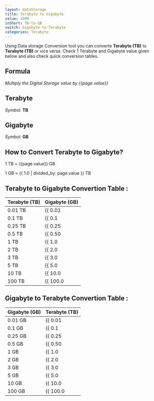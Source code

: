 ```yaml
---
layout: dataStorage
title: Terabyte to Gigabyte
value: 1000
inShort: TB-to-GB
switch: Gigabyte-to-Terabyte
categories: Terabyte
---
```


Using Data storage Conversion tool you can converte **Terabyte (TB)** to **Terabyte (TB)** or vice versa. Check 1 Terabyte and Gigabyte value given below and also check quick conversion tables.

## Formula
*Multiply the Digital Storage value by {{page.value}}*

## Terabyte
*Symbol:* **TB**

## Gigabyte
*Symbol:* **GB**

## How to Convert Terabyte to Gigabyte?

1 TB = {{page.value}} GB

1 GB = {{ 1.0 | divided_by: page.value }} TB


## Terabyte to Gigabyte Convertion Table :

| Terabyte (TB) | Gigabyte (GB) |
| ---- | ---- |
| 0.01 TB | {{ 0.01 | times: page.value | round: 12 }} GB |
| 0.1 TB | {{ 0.1 | times: page.value | round: 12 }} GB |
| 0.25 TB | {{ 0.25 | times: page.value | round: 12 }} GB |
| 0.5 TB | {{ 0.50 | times: page.value | round: 12 }} GB |
| 1 TB | {{ 1.0 | times: page.value | round: 12 }} GB |
| 2 TB | {{ 2.0 | times: page.value | round: 12 }} GB |
| 3 TB | {{ 3.0 | times: page.value | round: 12 }} GB |
| 5 TB | {{ 5.0 | times: page.value | round: 12 }} GB |
| 10 TB | {{ 10.0 | times: page.value | round: 12 }} GB |
| 100 TB | {{ 100.0 | times: page.value | round: 12 }} GB |

## Gigabyte to Terabyte Convertion Table :

| Gigabyte (GB) | Terabyte (TB) |
| ---- | ---- |
| 0.01 GB | {{ 0.01 | divided_by: page.value | round: 12 }} TB |
| 0.1 GB | {{ 0.1 | divided_by: page.value | round: 12 }} TB |
| 0.25 GB | {{ 0.25 | divided_by: page.value | round: 12 }} TB |
| 0.5 GB | {{ 0.50 | divided_by: page.value | round: 12 }} TB |
| 1 GB | {{ 1.0 | divided_by: page.value | round: 12 }} TB |
| 2 GB | {{ 2.0 | divided_by: page.value | round: 12 }} TB |
| 3 GB | {{ 3.0 | divided_by: page.value | round: 12 }} TB |
| 5 GB | {{ 5.0 | divided_by: page.value | round: 12 }} TB |
| 10 GB | {{ 10.0 | divided_by: page.value | round: 12 }} TB |
| 100 GB | {{ 100.0 | divided_by: page.value | round: 12 }} TB |


<script>
document.getElementById('selectInput')[16].selected = true
document.getElementById('selectOutput')[12].selected = true
</script>
